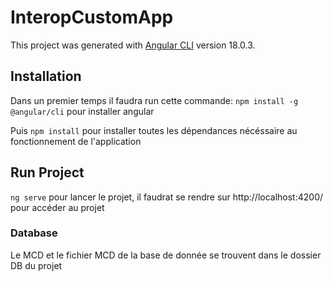 # InteropCustomApp

This project was generated with [Angular CLI](https://github.com/angular/angular-cli) version 18.0.3.

## Installation

Dans un premier temps il faudra run cette commande: `npm install -g @angular/cli` pour installer angular

Puis `npm install` pour installer toutes les dépendances nécéssaire au fonctionnement de l'application

## Run Project

`ng serve` pour lancer le projet, il faudrat se rendre sur http://localhost:4200/ pour accéder au projet


### Database

Le MCD et le fichier MCD de la base de donnée se trouvent dans le dossier DB du projet
